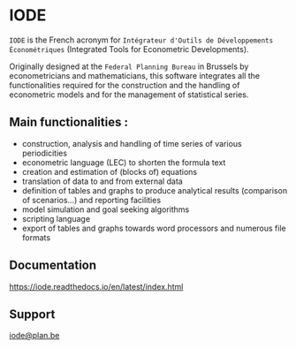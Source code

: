 # IODE

`IODE` is the French acronym for `Intégrateur d'Outils de Développements Économétriques` (Integrated Tools for Econometric Developments).

Originally designed at the `Federal Planning Bureau` in Brussels by econometricians and mathematicians, this software integrates all the 
functionalities required for the construction and the handling of econometric models and for the management of statistical series.

## Main functionalities :

 - construction, analysis and handling of time series of various periodicities
 - econometric language (LEC) to shorten the formula text
 - creation and estimation of (blocks of) equations
 - translation of data to and from external data
 - definition of tables and graphs to produce analytical results (comparison of scenarios…) and reporting facilities
 - model simulation and goal seeking algorithms
 - scripting language
 - export of tables and graphs towards word processors and numerous file formats

## Documentation
https://iode.readthedocs.io/en/latest/index.html

## Support
iode@plan.be
